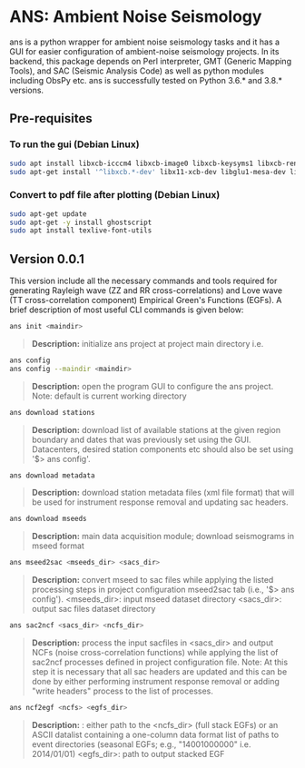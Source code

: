 # ANS: Ambient Noise Seismology

ans is a python wrapper for ambient noise seismology tasks and it has a GUI for easier configuration of ambient-noise seismology projects. In its backend, this package depends on Perl interpreter, GMT (Generic Mapping Tools), and SAC (Seismic Analysis Code) as well as python modules including ObsPy etc. ans is successfully tested on Python 3.6.* and 3.8.* versions.

## Pre-requisites 

### To run the gui (Debian Linux)

```bash
sudo apt install libxcb-icccm4 libxcb-image0 libxcb-keysyms1 libxcb-render-util0
sudo apt-get install '^libxcb.*-dev' libx11-xcb-dev libglu1-mesa-dev libxrender-dev libxi-dev libxkbcommon-dev libxkbcommon-x11-dev
```

### Convert to pdf file after plotting (Debian Linux)

```bash
sudo apt-get update
sudo apt-get -y install ghostscript
sudo apt install texlive-font-utils
```


## Version 0.0.1

This version include all the necessary commands and tools required for generating Rayleigh wave (ZZ and RR cross-correlations) and Love wave (TT cross-correlation component) Empirical Green's Functions (EGFs). A brief description of most useful CLI commands is given below:

```bash
ans init <maindir>
```
> **Description:** initialize ans project at project main directory i.e. <maindir>

```bash
ans config
ans config --maindir <maindir>
```
> **Description:** open the program GUI to configure the ans project. Note: default <maindir> is current working directory

```bash
ans download stations
```
> **Description:** download list of available stations at the given region boundary and dates that was previously set using the GUI. Datacenters, desired station components etc should also be set using '$> ans config'.

```bash
ans download metadata
```
> **Description:** download station metadata files (xml file format) that will be used for instrument response removal and updating sac headers.

```bash
ans download mseeds
```
> **Description:** main data acquisition module; download seismograms in mseed format

```bash
ans mseed2sac <mseeds_dir> <sacs_dir>
```
> **Description:** convert mseed to sac files while applying the listed processing steps in project configuration mseed2sac tab (i.e., '$> ans config').
	  <mseeds_dir>: input mseed dataset directory <sacs_dir>: output sac files dataset directory
	
```bash
ans sac2ncf <sacs_dir> <ncfs_dir>
```
> **Description:** process the input sacfiles in <sacs_dir> and output NCFs (noise cross-correlation functions) while applying the list of sac2ncf processes defined in project configuration file. Note: At this step it is necessary that all sac headers are updated and this can be done by either performing instrument response removal or adding "write headers" process to the list of processes.

```bash
ans ncf2egf <ncfs> <egfs_dir>
```
> **Description:** <ncfs>: either path to the <ncfs_dir> (full stack EGFs) or an ASCII datalist containing a one-column data format list of paths to event directories (seasonal EGFs; e.g., "14001000000" i.e. 2014/01/01) <egfs_dir>: path to output stacked EGF
		  

